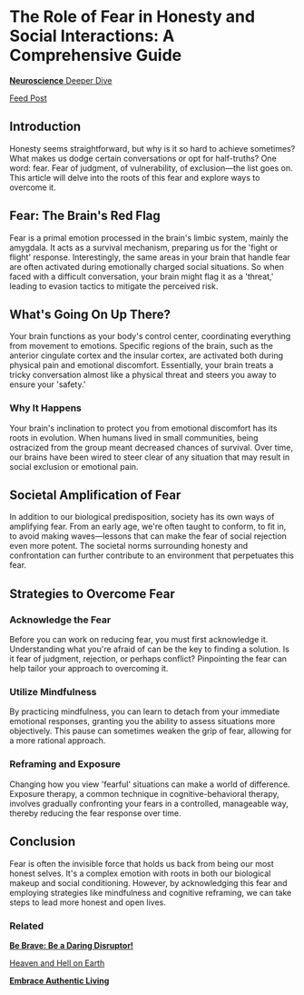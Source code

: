# The Role of Fear in Honesty and Social Interactions: A Comprehensive Guide

[**Neuroscience** Deeper Dive](The%20Role%20of%20Fear%20in%20Honesty%20and%20Social%20Interaction%209ab712b1fa224ced92bf04756267944b/Neuroscience%20Deeper%20Dive%206f656e34b6a9479184df75fb88e5520c.md)

[Feed Post](The%20Role%20of%20Fear%20in%20Honesty%20and%20Social%20Interaction%209ab712b1fa224ced92bf04756267944b/Feed%20Post%209f82acae34904a0b9ba521e4e005ed98.md)

## **Introduction**

Honesty seems straightforward, but why is it so hard to achieve sometimes? What makes us dodge certain conversations or opt for half-truths? One word: fear. Fear of judgment, of vulnerability, of exclusion—the list goes on. This article will delve into the roots of this fear and explore ways to overcome it.

## **Fear: The Brain's Red Flag**

Fear is a primal emotion processed in the brain's limbic system, mainly the amygdala. It acts as a survival mechanism, preparing us for the 'fight or flight' response. Interestingly, the same areas in your brain that handle fear are often activated during emotionally charged social situations. So when faced with a difficult conversation, your brain might flag it as a 'threat,' leading to evasion tactics to mitigate the perceived risk.

## **What's Going On Up There?**

Your brain functions as your body's control center, coordinating everything from movement to emotions. Specific regions of the brain, such as the anterior cingulate cortex and the insular cortex, are activated both during physical pain and emotional discomfort. Essentially, your brain treats a tricky conversation almost like a physical threat and steers you away to ensure your 'safety.'

### **Why It Happens**

Your brain's inclination to protect you from emotional discomfort has its roots in evolution. When humans lived in small communities, being ostracized from the group meant decreased chances of survival. Over time, our brains have been wired to steer clear of any situation that may result in social exclusion or emotional pain.

## **Societal Amplification of Fear**

In addition to our biological predisposition, society has its own ways of amplifying fear. From an early age, we're often taught to conform, to fit in, to avoid making waves—lessons that can make the fear of social rejection even more potent. The societal norms surrounding honesty and confrontation can further contribute to an environment that perpetuates this fear.

## **Strategies to Overcome Fear**

### **Acknowledge the Fear**

Before you can work on reducing fear, you must first acknowledge it. Understanding what you're afraid of can be the key to finding a solution. Is it fear of judgment, rejection, or perhaps conflict? Pinpointing the fear can help tailor your approach to overcoming it.

### **Utilize Mindfulness**

By practicing mindfulness, you can learn to detach from your immediate emotional responses, granting you the ability to assess situations more objectively. This pause can sometimes weaken the grip of fear, allowing for a more rational approach.

### **Reframing and Exposure**

Changing how you view 'fearful' situations can make a world of difference. Exposure therapy, a common technique in cognitive-behavioral therapy, involves gradually confronting your fears in a controlled, manageable way, thereby reducing the fear response over time.

## **Conclusion**

Fear is often the invisible force that holds us back from being our most honest selves. It's a complex emotion with roots in both our biological makeup and social conditioning. However, by acknowledging this fear and employing strategies like mindfulness and cognitive reframing, we can take steps to lead more honest and open lives.

### Related

[**Be Brave: Be a Daring Disruptor!**](Be%20Brave%20Be%20a%20Daring%20Disruptor!%20f2619022b98244158c5563a2e14c3045.md)

[Heaven and Hell on Earth](Heaven%20and%20Hell%20on%20Earth%2062d938dc33c94774a36def9713263860.md)

[**Embrace Authentic Living**](Embrace%20Authentic%20Living%20112e972300224043b508a094eed04802.md)